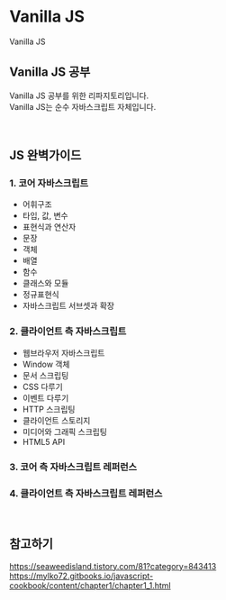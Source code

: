 # Vanilla JS
Vanilla JS

## Vanilla JS 공부
Vanilla JS 공부를 위한 리파지토리입니다.</br>
Vanilla JS는 순수 자바스크립트 자체입니다.

</br>

## JS 완벽가이드
### 1. 코어 자바스크립트
* 어휘구조
* 타입, 값, 변수
* 표현식과 연산자
* 문장
* 객체
* 배열
* 함수
* 클래스와 모듈
* 정규표현식
* 자바스크립트 서브셋과 확장

### 2. 클라이언트 측 자바스크립트
* 웹브라우저 자바스크립트
* Window 객체
* 문서 스크립팅
* CSS 다루기
* 이벤트 다루기
* HTTP 스크립팅
* 클라이언트 스토리지
* 미디어와 그래픽 스크립팅
* HTML5 API

### 3. 코어 측 자바스크립트 레퍼런스
### 4. 클라이언트 측 자바스크립트 레퍼런스

</br>

## 참고하기

https://seaweedisland.tistory.com/81?category=843413 </br>
https://mylko72.gitbooks.io/javascript-cookbook/content/chapter1/chapter1_1.html

